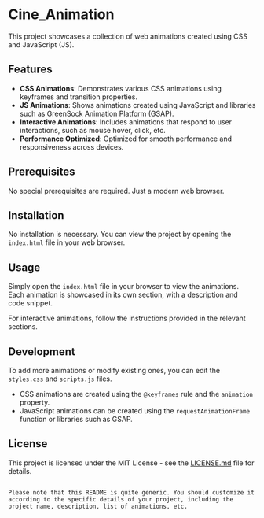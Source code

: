 # Cine_Animation

This project showcases a collection of web animations created using CSS and JavaScript (JS).

## Features

- **CSS Animations**: Demonstrates various CSS animations using keyframes and transition properties.
- **JS Animations**: Shows animations created using JavaScript and libraries such as GreenSock Animation Platform (GSAP).
- **Interactive Animations**: Includes animations that respond to user interactions, such as mouse hover, click, etc.
- **Performance Optimized**: Optimized for smooth performance and responsiveness across devices.

## Prerequisites

No special prerequisites are required. Just a modern web browser.

## Installation

No installation is necessary. You can view the project by opening the `index.html` file in your web browser.

## Usage

Simply open the `index.html` file in your browser to view the animations. Each animation is showcased in its own section, with a description and code snippet.

For interactive animations, follow the instructions provided in the relevant sections.

## Development

To add more animations or modify existing ones, you can edit the `styles.css` and `scripts.js` files.

- CSS animations are created using the `@keyframes` rule and the `animation` property.
- JavaScript animations can be created using the `requestAnimationFrame` function or libraries such as GSAP.

## License

This project is licensed under the MIT License - see the [LICENSE.md](LICENSE.md) file for details.
```

Please note that this README is quite generic. You should customize it according to the specific details of your project, including the project name, description, list of animations, etc.
